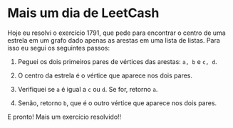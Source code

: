 # Mais um dia de LeetCash

Hoje eu resolvi o exercício 1791, que pede para encontrar o centro de uma estrela em um grafo dado apenas as arestas em uma lista de listas. Para isso eu segui os seguintes passos:

1. Peguei os dois primeiros pares de vértices das arestas: `a, b` e `c, d`.

2. O centro da estrela é o vértice que aparece nos dois pares.

3. Verifiquei se `a` é igual a `c` ou `d`. Se for, retorno `a`.

4. Senão, retorno `b`, que é o outro vértice que aparece nos dois pares.

E pronto! Mais um exercício resolvido!!